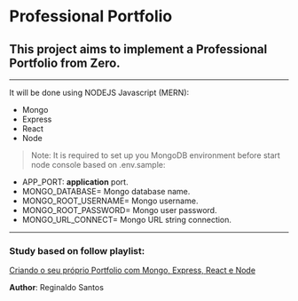 # Professional Portfolio

## This project aims to implement a Professional Portfolio from Zero.
---

It will be done using NODEJS Javascript (MERN):

* Mongo
* Express
* React
* Node

>Note: It is required to set up you MongoDB environment before start node console based on .env.sample:

*  APP_PORT: **application** port.
*  MONGO_DATABASE= Mongo database name.
*  MONGO_ROOT_USERNAME= Mongo username.
*  MONGO_ROOT_PASSWORD= Mongo user password.
*  MONGO_URL_CONNECT= Mongo URL string connection.


---
### Study based on follow playlist:

[Criando o seu próprio Portfolio com Mongo, Express, React e Node](https://www.youtube.com/playlist?list=PL07l7JtVlEwLdblHLQ3NV2huSN9Pjzaaa)

**Author**: Reginaldo Santos